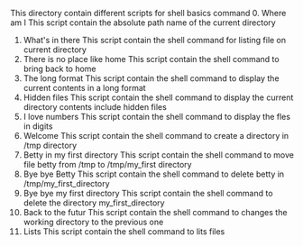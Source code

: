 This directory contain different scripts for shell basics command
0. Where am I
   This script contain the absolute path name of the current directory
1. What's in there
   This script contain the shell command for listing file on current directory
2. There is no place like home
   This script contain the shell command to bring back to home
3. The long format
   This script contain the shell command to display the current contents in a long format
4. Hidden files
   This script contain the shell command to display the current directory contents include hidden files
5. I love numbers
   This script contain the shell command to display the fles in digits
6. Welcome
   This script contain the shell command to create a directory in /tmp directory
7. Betty in my first directory
   This script contain the shell command to move file betty from /tmp to /tmp/my_first directory
8. Bye bye Betty
   This script contain the shell command to delete betty in /tmp/my_first_directory
9. Bye bye my first directory
   This script contain the shell command to delete the directory my_first_directory
10. Back to the futur
    This script contain the shell command to changes the working directory to the previous one
11. Lists
    This script contain the shell command to lits files